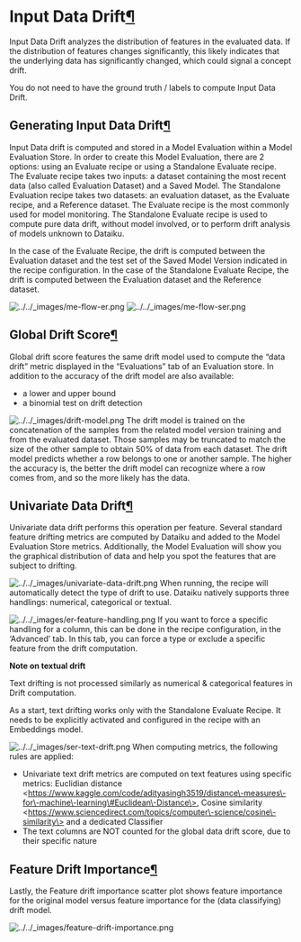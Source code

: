Input Data Drift[¶](#input-data-drift "Permalink to this heading")
==================================================================


Input Data Drift analyzes the distribution of features in the evaluated data. If the distribution of features changes significantly, this likely indicates that the underlying data has significantly changed, which could signal a concept drift.


You do not need to have the ground truth / labels to compute Input Data Drift.



Generating Input Data Drift[¶](#generating-input-data-drift "Permalink to this heading")
----------------------------------------------------------------------------------------


Input Data drift is computed and stored in a Model Evaluation within a Model Evaluation Store.
In order to create this Model Evaluation, there are 2 options: using an Evaluate recipe or using a Standalone Evaluate recipe. The Evaluate recipe takes two inputs: a dataset containing the most recent data (also called Evaluation Dataset) and a Saved Model. The Standalone Evaluation recipe takes two datasets: an evaluation dataset, as the Evaluate recipe, and a Reference dataset.
The Evaluate recipe is the most commonly used for model monitoring. The Standalone Evaluate recipe is used to compute pure data drift, without model involved, or to perform drift analysis of models unknown to Dataiku.


In the case of the Evaluate Recipe, the drift is computed between the Evaluation dataset and the test set of the Saved Model Version indicated in the recipe configuration.
In the case of the Standalone Evaluate Recipe, the drift is computed between the Evaluation dataset and the Reference dataset.


![../../_images/me-flow-er.png](../../_images/me-flow-er.png)
![../../_images/me-flow-ser.png](../../_images/me-flow-ser.png)

Global Drift Score[¶](#global-drift-score "Permalink to this heading")
----------------------------------------------------------------------


Global drift score features the same drift model used to compute the “data drift” metric displayed in the “Evaluations” tab of an Evaluation store. In addition to the accuracy of the drift model are also available:


* a lower and upper bound
* a binomial test on drift detection


![../../_images/drift-model.png](../../_images/drift-model.png)
The drift model is trained on the concatenation of the samples from the related model version training and from the evaluated dataset. Those samples may be truncated to match the size of the other sample to obtain 50% of data from each dataset. The drift model predicts whether a row belongs to one or another sample. The higher the accuracy is, the better the drift model can recognize where a row comes from, and so the more likely has the data.




Univariate Data Drift[¶](#univariate-data-drift "Permalink to this heading")
----------------------------------------------------------------------------


Univariate data drift performs this operation per feature. Several standard feature drifting metrics are computed by Dataiku and added to the Model Evaluation Store metrics. Additionally, the Model Evaluation will show you the graphical distribution of data and help you spot the features that are subject to drifting.


![../../_images/univariate-data-drift.png](../../_images/univariate-data-drift.png)
When running, the recipe will automatically detect the type of drift to use. Dataiku natively supports three handlings: numerical, categorical or textual.


![../../_images/er-feature-handling.png](../../_images/er-feature-handling.png)
If you want to force a specific handling for a column, this can be done in the recipe configuration, in the ‘Advanced’ tab. In this tab, you can force a type or exclude a specific feature from the drift computation.


**Note on textual drift**


Text drifting is not processed similarly as numerical \& categorical features in Drift computation.


As a start, text drifting works only with the Standalone Evaluate Recipe. It needs to be explicitly activated and configured in the recipe with an Embeddings model.


![../../_images/ser-text-drift.png](../../_images/ser-text-drift.png)
When computing metrics, the following rules are applied:


* Univariate text drift metrics are computed on text features using specific metrics: Euclidian distance \<https://www.kaggle.com/code/adityasingh3519/distance\-measures\-for\-machine\-learning\#Euclidean\-Distance\>, Cosine similarity \<https://www.sciencedirect.com/topics/computer\-science/cosine\-similarity\> and a dedicated Classifier
* The text columns are NOT counted for the global data drift score, due to their specific nature




Feature Drift Importance[¶](#feature-drift-importance "Permalink to this heading")
----------------------------------------------------------------------------------


Lastly, the Feature drift importance scatter plot shows feature importance for the original model versus feature importance for the (data classifying) drift model.


![../../_images/feature-drift-importance.png](../../_images/feature-drift-importance.png)